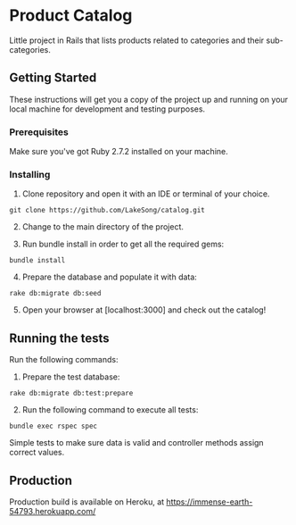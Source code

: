 # Product Catalog

Little project in Rails that lists products related to categories and their sub-categories.

## Getting Started

These instructions will get you a copy of the project up and running on your local machine for development and testing purposes.

### Prerequisites

Make sure you've got Ruby 2.7.2 installed on your machine.

### Installing

1. Clone repository and open it with an IDE or terminal of your choice.
```
git clone https://github.com/LakeSong/catalog.git
```
2. Change to the main directory of the project.

3. Run bundle install in order to get all the required gems:
```
bundle install
```
4. Prepare the database and populate it with data:
```
rake db:migrate db:seed
```
5. Open your browser at [localhost:3000] and check out the catalog!
    

## Running the tests

Run the following commands:
1. Prepare the test database:
```
rake db:migrate db:test:prepare
```
2. Run the following command to execute all tests:
```
bundle exec rspec spec
```

Simple tests to make sure data is valid and controller methods assign correct values.

## Production

Production build is available on Heroku, at https://immense-earth-54793.herokuapp.com/